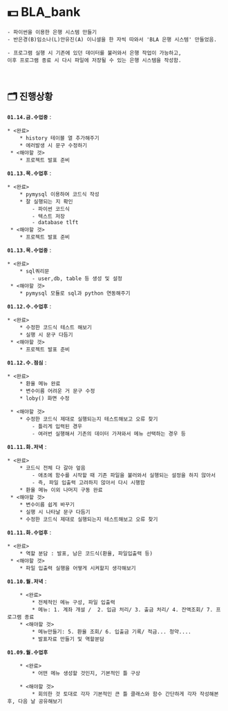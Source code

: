 #  💵 **BLA_bank**
  
```
- 파이썬을 이용한 은행 시스템 만들기
- 반은경(B)임소나(L)안유진(A) 이니셜을 한 자씩 따와서 'BLA 은행 시스템' 만들었음.

- 프로그램 실행 시 기존에 있던 데이터를 불러와서 은행 작업이 가능하고,
이후 프로그램 종료 시 다시 파일에 저장될 수 있는 은행 시스템을 작성함.
```  
<br>  




  
## 🗂️ 진행상황

**`01.14.금.수업중`** :
```
* <완료>
    * history 테이블 열 추가해주기
    * 에러발생 시 문구 수정하기
 * <해야할 것>
    * 프로젝트 발표 준비
```

**`01.13.목.수업후`** :
```
* <완료>
    * pymysql 이용하여 코드식 작성
    * 잘 실행되는 지 확인
        - 파이썬 코드식
        - 텍스트 저장
        - database tlft
 * <해야할 것>
    * 프로젝트 발표 준비
```


**`01.13.목.수업중`** :
```
* <완료>
    * sql쿼리문
        - user,db, table 등 생성 및 설정
 * <해야할 것>
    * pymysql 모듈로 sql과 python 연동해주기
```


**`01.12.수.수업후`** :
```
* <완료>
    * 수정한 코드식 테스트 해보기
    * 실행 시 문구 다듬기
 * <해야할 것>
    * 프로젝트 발표 준비
```


**`01.12.수.점심`** :
```
* <완료>
    * 환율 메뉴 완료
    * 변수이름 어려운 거 문구 수정
    * loby() 화면 수정

 * <해야할 것>
    * 수정한 코드식 제대로 실행되는지 테스트해보고 오류 찾기
        - 틀리게 입력된 경우
        - 여러번 실행해서 기존의 데이터 가져와서 메뉴 선택하는 경우 등
```


**`01.11.화.저녁`** :
```
* <완료>
    * 코드식 전체 다 갈아 엎음 
        - 애초에 함수를 시작할 때 기존 파일을 불러와서 실행되는 설정을 하지 않아서
        - 즉, 파일 입출력 고려하지 않아서 다시 시행함
    * 환율 메뉴 이외 나머지 구동 완료
 * <해야할 것>
    * 변수이름 쉽게 바꾸기
    * 실행 시 나타날 문구 다듬기
    * 수정한 코드식 제대로 실행되는지 테스트해보고 오류 찾기
```


**`01.11.화.수업후`** :
```
* <완료>
    * 역할 분담 : 발표, 남은 코드식(환율, 파일입출력 등) 
 * <해야할 것>
    * 파일 입출력 실행을 어떻게 시켜할지 생각해보기
```



**`01.10.월.저녁`** : 
```
    * <완료>
        * 전체적인 메뉴 구성, 파일 입출력
        * 메뉴: 1. 계좌 개설 /  2. 입금 처리/ 3. 출금 처리/ 4. 잔액조회/ 7. 프로그램 종료
    * <해야할 것>
        * 메뉴만들기: 5. 환율 조회/ 6. 입출금 기록/ 적금... 청약....
        * 발표자료 만들기 및 역할분담
```



**`01.09.월.수업후`**
```
    * <완료>
        * 어떤 메뉴 생성할 것인지, 기본적인 틀 구상
    
    * <해야할 것>
        * 회의한 것 토대로 각자 기본적인 큰 틀 클래스와 함수 간단하게 각자 작성해본 후, 다음 날 공유해보기
```        
